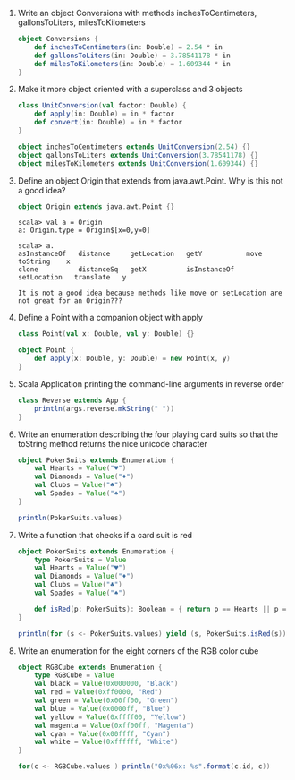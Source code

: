 1. Write an object Conversions with methods inchesToCentimeters, gallonsToLiters, milesToKilometers

	```scala
	object Conversions {
		def inchesToCentimeters(in: Double) = 2.54 * in
		def gallonsToLiters(in: Double) = 3.78541178 * in
		def milesToKilometers(in: Double) = 1.609344 * in
	}
	```

2. Make it more object oriented with a superclass and 3 objects

	```scala
	class UnitConversion(val factor: Double) {
		def apply(in: Double) = in * factor
		def convert(in: Double) = in * factor
	}

	object inchesToCentimeters extends UnitConversion(2.54) {}
	object gallonsToLiters extends UnitConversion(3.78541178) {}
	object milesToKilometers extends UnitConversion(1.609344) {}
	```

3. Define an object Origin that extends from java.awt.Point. Why is this not a good idea?

	```scala
	object Origin extends java.awt.Point {}
	```

	```
	scala> val a = Origin
	a: Origin.type = Origin$[x=0,y=0]

	scala> a.
	asInstanceOf   distance     getLocation   getY           move          toString    x
	clone          distanceSq   getX          isInstanceOf   setLocation   translate   y

	It is not a good idea because methods like move or setLocation are not great for an Origin???
	```

4. Define a Point with a companion object with apply

	```scala
	class Point(val x: Double, val y: Double) {}

	object Point {
		def apply(x: Double, y: Double) = new Point(x, y)
	}
	```

5. Scala Application printing the command-line arguments in reverse order

	```scala
	class Reverse extends App {
		println(args.reverse.mkString(" "))
	}
	```

6. Write an enumeration describing the four playing card suits so that the toString method returns the nice unicode character

	```scala
	object PokerSuits extends Enumeration {
		val Hearts = Value("♥")
		val Diamonds = Value("♦")
		val Clubs = Value("♣")
		val Spades = Value("♠")
	}

	println(PokerSuits.values)
	```

7. Write a function that checks if a card suit is red

	```scala
	object PokerSuits extends Enumeration {
		type PokerSuits = Value
		val Hearts = Value("♥")
		val Diamonds = Value("♦")
		val Clubs = Value("♣")
		val Spades = Value("♠")

		def isRed(p: PokerSuits): Boolean = { return p == Hearts || p == Diamonds }
	}

	println(for (s <- PokerSuits.values) yield (s, PokerSuits.isRed(s)))
	```

8. Write an enumeration for the eight corners of the RGB color cube

	```scala
	object RGBCube extends Enumeration {
		type RGBCube = Value
		val black = Value(0x000000, "Black")
		val red = Value(0xff0000, "Red")
		val green = Value(0x00ff00, "Green")
		val blue = Value(0x0000ff, "Blue")
		val yellow = Value(0xffff00, "Yellow")
		val magenta = Value(0xff00ff, "Magenta")
		val cyan = Value(0x00ffff, "Cyan")
		val white = Value(0xffffff, "White")
	}

	for(c <- RGBCube.values ) println("0x%06x: %s".format(c.id, c))
	```
